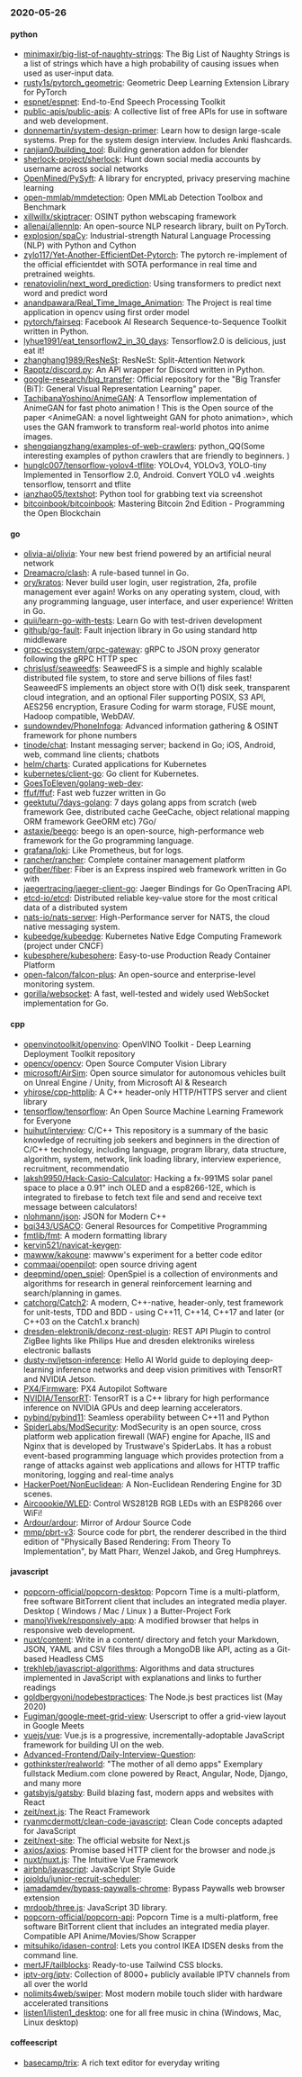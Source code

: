 ### 2020-05-26

#### python
* [minimaxir/big-list-of-naughty-strings](https://github.com/minimaxir/big-list-of-naughty-strings): The Big List of Naughty Strings is a list of strings which have a high probability of causing issues when used as user-input data.
* [rusty1s/pytorch_geometric](https://github.com/rusty1s/pytorch_geometric): Geometric Deep Learning Extension Library for PyTorch
* [espnet/espnet](https://github.com/espnet/espnet): End-to-End Speech Processing Toolkit
* [public-apis/public-apis](https://github.com/public-apis/public-apis): A collective list of free APIs for use in software and web development.
* [donnemartin/system-design-primer](https://github.com/donnemartin/system-design-primer): Learn how to design large-scale systems. Prep for the system design interview. Includes Anki flashcards.
* [ranjian0/building_tool](https://github.com/ranjian0/building_tool): Building generation addon for blender
* [sherlock-project/sherlock](https://github.com/sherlock-project/sherlock):  Hunt down social media accounts by username across social networks
* [OpenMined/PySyft](https://github.com/OpenMined/PySyft): A library for encrypted, privacy preserving machine learning
* [open-mmlab/mmdetection](https://github.com/open-mmlab/mmdetection): Open MMLab Detection Toolbox and Benchmark
* [xillwillx/skiptracer](https://github.com/xillwillx/skiptracer): OSINT python webscaping framework
* [allenai/allennlp](https://github.com/allenai/allennlp): An open-source NLP research library, built on PyTorch.
* [explosion/spaCy](https://github.com/explosion/spaCy):  Industrial-strength Natural Language Processing (NLP) with Python and Cython
* [zylo117/Yet-Another-EfficientDet-Pytorch](https://github.com/zylo117/Yet-Another-EfficientDet-Pytorch): The pytorch re-implement of the official efficientdet with SOTA performance in real time and pretrained weights.
* [renatoviolin/next_word_prediction](https://github.com/renatoviolin/next_word_prediction): Using transformers to predict next word and predict <mask> word
* [anandpawara/Real_Time_Image_Animation](https://github.com/anandpawara/Real_Time_Image_Animation): The Project is real time application in opencv using first order model
* [pytorch/fairseq](https://github.com/pytorch/fairseq): Facebook AI Research Sequence-to-Sequence Toolkit written in Python.
* [lyhue1991/eat_tensorflow2_in_30_days](https://github.com/lyhue1991/eat_tensorflow2_in_30_days): Tensorflow2.0  is delicious, just eat it! 
* [zhanghang1989/ResNeSt](https://github.com/zhanghang1989/ResNeSt): ResNeSt: Split-Attention Network
* [Rapptz/discord.py](https://github.com/Rapptz/discord.py): An API wrapper for Discord written in Python.
* [google-research/big_transfer](https://github.com/google-research/big_transfer): Official repository for the "Big Transfer (BiT): General Visual Representation Learning" paper.
* [TachibanaYoshino/AnimeGAN](https://github.com/TachibanaYoshino/AnimeGAN): A Tensorflow implementation of AnimeGAN for fast photo animation ! This is the Open source of the paper <AnimeGAN: a novel lightweight GAN for photo animation>, which uses the GAN framwork to transform real-world photos into anime images.
* [shengqiangzhang/examples-of-web-crawlers](https://github.com/shengqiangzhang/examples-of-web-crawlers): python,,QQ(Some interesting examples of python crawlers that are friendly to beginners. )
* [hunglc007/tensorflow-yolov4-tflite](https://github.com/hunglc007/tensorflow-yolov4-tflite): YOLOv4, YOLOv3, YOLO-tiny Implemented in Tensorflow 2.0, Android. Convert YOLO v4 .weights tensorflow, tensorrt and tflite
* [ianzhao05/textshot](https://github.com/ianzhao05/textshot): Python tool for grabbing text via screenshot
* [bitcoinbook/bitcoinbook](https://github.com/bitcoinbook/bitcoinbook): Mastering Bitcoin 2nd Edition - Programming the Open Blockchain

#### go
* [olivia-ai/olivia](https://github.com/olivia-ai/olivia): Your new best friend powered by an artificial neural network
* [Dreamacro/clash](https://github.com/Dreamacro/clash): A rule-based tunnel in Go.
* [ory/kratos](https://github.com/ory/kratos): Never build user login, user registration, 2fa, profile management ever again! Works on any operating system, cloud, with any programming language, user interface, and user experience! Written in Go.
* [quii/learn-go-with-tests](https://github.com/quii/learn-go-with-tests): Learn Go with test-driven development
* [github/go-fault](https://github.com/github/go-fault): Fault injection library in Go using standard http middleware
* [grpc-ecosystem/grpc-gateway](https://github.com/grpc-ecosystem/grpc-gateway): gRPC to JSON proxy generator following the gRPC HTTP spec
* [chrislusf/seaweedfs](https://github.com/chrislusf/seaweedfs): SeaweedFS is a simple and highly scalable distributed file system, to store and serve billions of files fast! SeaweedFS implements an object store with O(1) disk seek, transparent cloud integration, and an optional Filer supporting POSIX, S3 API, AES256 encryption, Erasure Coding for warm storage, FUSE mount, Hadoop compatible, WebDAV.
* [sundowndev/PhoneInfoga](https://github.com/sundowndev/PhoneInfoga): Advanced information gathering & OSINT framework for phone numbers
* [tinode/chat](https://github.com/tinode/chat): Instant messaging server; backend in Go; iOS, Android, web, command line clients; chatbots
* [helm/charts](https://github.com/helm/charts): Curated applications for Kubernetes
* [kubernetes/client-go](https://github.com/kubernetes/client-go): Go client for Kubernetes.
* [GoesToEleven/golang-web-dev](https://github.com/GoesToEleven/golang-web-dev): 
* [ffuf/ffuf](https://github.com/ffuf/ffuf): Fast web fuzzer written in Go
* [geektutu/7days-golang](https://github.com/geektutu/7days-golang): 7 days golang apps from scratch (web framework Gee, distributed cache GeeCache, object relational mapping ORM framework GeeORM etc) 7Go/
* [astaxie/beego](https://github.com/astaxie/beego): beego is an open-source, high-performance web framework for the Go programming language.
* [grafana/loki](https://github.com/grafana/loki): Like Prometheus, but for logs.
* [rancher/rancher](https://github.com/rancher/rancher): Complete container management platform
* [gofiber/fiber](https://github.com/gofiber/fiber):  Fiber is an Express inspired web framework written in Go with 
* [jaegertracing/jaeger-client-go](https://github.com/jaegertracing/jaeger-client-go): Jaeger Bindings for Go OpenTracing API.
* [etcd-io/etcd](https://github.com/etcd-io/etcd): Distributed reliable key-value store for the most critical data of a distributed system
* [nats-io/nats-server](https://github.com/nats-io/nats-server): High-Performance server for NATS, the cloud native messaging system.
* [kubeedge/kubeedge](https://github.com/kubeedge/kubeedge): Kubernetes Native Edge Computing Framework (project under CNCF)
* [kubesphere/kubesphere](https://github.com/kubesphere/kubesphere): Easy-to-use Production Ready Container Platform
* [open-falcon/falcon-plus](https://github.com/open-falcon/falcon-plus): An open-source and enterprise-level monitoring system.
* [gorilla/websocket](https://github.com/gorilla/websocket): A fast, well-tested and widely used WebSocket implementation for Go.

#### cpp
* [openvinotoolkit/openvino](https://github.com/openvinotoolkit/openvino): OpenVINO Toolkit - Deep Learning Deployment Toolkit repository
* [opencv/opencv](https://github.com/opencv/opencv): Open Source Computer Vision Library
* [microsoft/AirSim](https://github.com/microsoft/AirSim): Open source simulator for autonomous vehicles built on Unreal Engine / Unity, from Microsoft AI & Research
* [yhirose/cpp-httplib](https://github.com/yhirose/cpp-httplib): A C++ header-only HTTP/HTTPS server and client library
* [tensorflow/tensorflow](https://github.com/tensorflow/tensorflow): An Open Source Machine Learning Framework for Everyone
* [huihut/interview](https://github.com/huihut/interview):  C/C++ This repository is a summary of the basic knowledge of recruiting job seekers and beginners in the direction of C/C++ technology, including language, program library, data structure, algorithm, system, network, link loading library, interview experience, recruitment, recommendatio
* [laksh9950/Hack-Casio-Calculator](https://github.com/laksh9950/Hack-Casio-Calculator): Hacking a fx-991MS solar panel space to place a 0.91" inch OLED and a esp8266-12E, which is integrated to firebase to fetch text file and send and receive text message between calculators!
* [nlohmann/json](https://github.com/nlohmann/json): JSON for Modern C++
* [bqi343/USACO](https://github.com/bqi343/USACO): General Resources for Competitive Programming
* [fmtlib/fmt](https://github.com/fmtlib/fmt): A modern formatting library
* [kervin521/navicat-keygen](https://github.com/kervin521/navicat-keygen): 
* [mawww/kakoune](https://github.com/mawww/kakoune): mawww's experiment for a better code editor
* [commaai/openpilot](https://github.com/commaai/openpilot): open source driving agent
* [deepmind/open_spiel](https://github.com/deepmind/open_spiel): OpenSpiel is a collection of environments and algorithms for research in general reinforcement learning and search/planning in games.
* [catchorg/Catch2](https://github.com/catchorg/Catch2): A modern, C++-native, header-only, test framework for unit-tests, TDD and BDD - using C++11, C++14, C++17 and later (or C++03 on the Catch1.x branch)
* [dresden-elektronik/deconz-rest-plugin](https://github.com/dresden-elektronik/deconz-rest-plugin): REST API Plugin to control ZigBee lights like Philips Hue and dresden elektroniks wireless electronic ballasts
* [dusty-nv/jetson-inference](https://github.com/dusty-nv/jetson-inference): Hello AI World guide to deploying deep-learning inference networks and deep vision primitives with TensorRT and NVIDIA Jetson.
* [PX4/Firmware](https://github.com/PX4/Firmware): PX4 Autopilot Software
* [NVIDIA/TensorRT](https://github.com/NVIDIA/TensorRT): TensorRT is a C++ library for high performance inference on NVIDIA GPUs and deep learning accelerators.
* [pybind/pybind11](https://github.com/pybind/pybind11): Seamless operability between C++11 and Python
* [SpiderLabs/ModSecurity](https://github.com/SpiderLabs/ModSecurity): ModSecurity is an open source, cross platform web application firewall (WAF) engine for Apache, IIS and Nginx that is developed by Trustwave's SpiderLabs. It has a robust event-based programming language which provides protection from a range of attacks against web applications and allows for HTTP traffic monitoring, logging and real-time analys
* [HackerPoet/NonEuclidean](https://github.com/HackerPoet/NonEuclidean): A Non-Euclidean Rendering Engine for 3D scenes.
* [Aircoookie/WLED](https://github.com/Aircoookie/WLED): Control WS2812B RGB LEDs with an ESP8266 over WiFi!
* [Ardour/ardour](https://github.com/Ardour/ardour): Mirror of Ardour Source Code
* [mmp/pbrt-v3](https://github.com/mmp/pbrt-v3): Source code for pbrt, the renderer described in the third edition of "Physically Based Rendering: From Theory To Implementation", by Matt Pharr, Wenzel Jakob, and Greg Humphreys.

#### javascript
* [popcorn-official/popcorn-desktop](https://github.com/popcorn-official/popcorn-desktop): Popcorn Time is a multi-platform, free software BitTorrent client that includes an integrated media player. Desktop ( Windows / Mac / Linux ) a Butter-Project Fork
* [manojVivek/responsively-app](https://github.com/manojVivek/responsively-app): A modified browser that helps in responsive web development.
* [nuxt/content](https://github.com/nuxt/content): Write in a content/ directory and fetch your Markdown, JSON, YAML and CSV files through a MongoDB like API, acting as a Git-based Headless CMS
* [trekhleb/javascript-algorithms](https://github.com/trekhleb/javascript-algorithms):  Algorithms and data structures implemented in JavaScript with explanations and links to further readings
* [goldbergyoni/nodebestpractices](https://github.com/goldbergyoni/nodebestpractices):  The Node.js best practices list (May 2020)
* [Fugiman/google-meet-grid-view](https://github.com/Fugiman/google-meet-grid-view): Userscript to offer a grid-view layout in Google Meets
* [vuejs/vue](https://github.com/vuejs/vue):  Vue.js is a progressive, incrementally-adoptable JavaScript framework for building UI on the web.
* [Advanced-Frontend/Daily-Interview-Question](https://github.com/Advanced-Frontend/Daily-Interview-Question): 
* [gothinkster/realworld](https://github.com/gothinkster/realworld): "The mother of all demo apps"  Exemplary fullstack Medium.com clone powered by React, Angular, Node, Django, and many more 
* [gatsbyjs/gatsby](https://github.com/gatsbyjs/gatsby): Build blazing fast, modern apps and websites with React
* [zeit/next.js](https://github.com/zeit/next.js): The React Framework
* [ryanmcdermott/clean-code-javascript](https://github.com/ryanmcdermott/clean-code-javascript):  Clean Code concepts adapted for JavaScript
* [zeit/next-site](https://github.com/zeit/next-site): The official website for Next.js
* [axios/axios](https://github.com/axios/axios): Promise based HTTP client for the browser and node.js
* [nuxt/nuxt.js](https://github.com/nuxt/nuxt.js): The Intuitive Vue Framework
* [airbnb/javascript](https://github.com/airbnb/javascript): JavaScript Style Guide
* [jojoldu/junior-recruit-scheduler](https://github.com/jojoldu/junior-recruit-scheduler):    
* [iamadamdev/bypass-paywalls-chrome](https://github.com/iamadamdev/bypass-paywalls-chrome): Bypass Paywalls web browser extension
* [mrdoob/three.js](https://github.com/mrdoob/three.js): JavaScript 3D library.
* [popcorn-official/popcorn-api](https://github.com/popcorn-official/popcorn-api): Popcorn Time is a multi-platform, free software BitTorrent client that includes an integrated media player. Compatible API Anime/Movies/Show Scrapper
* [mitsuhiko/idasen-control](https://github.com/mitsuhiko/idasen-control): Lets you control IKEA IDSEN desks from the command line.
* [mertJF/tailblocks](https://github.com/mertJF/tailblocks):  Ready-to-use Tailwind CSS blocks.
* [iptv-org/iptv](https://github.com/iptv-org/iptv): Collection of 8000+ publicly available IPTV channels from all over the world
* [nolimits4web/swiper](https://github.com/nolimits4web/swiper): Most modern mobile touch slider with hardware accelerated transitions
* [listen1/listen1_desktop](https://github.com/listen1/listen1_desktop): one for all free music in china (Windows, Mac, Linux desktop)

#### coffeescript
* [basecamp/trix](https://github.com/basecamp/trix): A rich text editor for everyday writing
